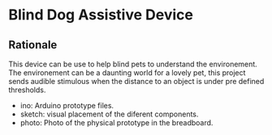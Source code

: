 

# Blind Dog Assistive Device

Rationale
---------
This device can be use to help blind pets to understand the environement. 
The environement can be a daunting world for a lovely pet, this project sends 
audible stimulous when the distance to an object is under pre defined thresholds. 


   * ino:    Arduino prototype files. 
   * sketch: visual placement of the diferent components. 
   * photo:  Photo of the physical prototype in the breadboard.
